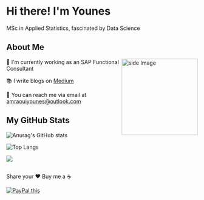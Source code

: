 # Hi there! I'm Younes
MSc in Applied Statistics, fascinated by Data Science

## About Me
<img src="https://github.com/sciencepal/sciencepal/blob/master/assets/life_balance.gif" alt="side Image" align="right" width="200" height="auto" />

👤 I'm currently working as an SAP Functional Consultant

📚 I write blogs on [Medium](https://younes-amraoui.medium.com/)

📧 You can reach me via email at amraouiyounes@outlook.com

## My GitHub Stats

![Anurag's GitHub stats](https://github-readme-stats.vercel.app/api?username=younesamraouii&count_private=true&show_icons=true&hide=issues,contribs)  

![Top Langs](https://github-readme-stats.vercel.app/api/top-langs/?username=younesamraouii&layout=compact)

![](https://komarev.com/ghpvc/?username=younesamraouii)

##
Share your ❤️ Buy me a ☕

<a href="https://www.paypal.com/donate/?hosted_button_id=2U48YZJQFVSEQ" 
target="_blank">
<img src="https://www.paypalobjects.com/digitalassets/c/website/marketing/apac/C2/logos-buttons/optimize/26_Blue_PayPal_Pill_Button.png" alt="PayPal this" 
title="PayPal – The safer, easier way to pay online!" border="0" />
</a>

